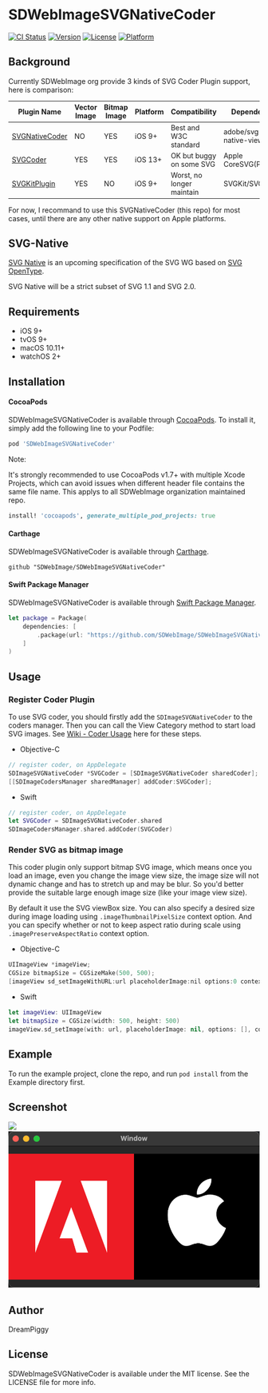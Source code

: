 # SDWebImageSVGNativeCoder

[![CI Status](https://img.shields.io/travis/dreampiggy/SDWebImageSVGNativeCoder.svg?style=flat)](https://travis-ci.org/dreampiggy/SDWebImageSVGNativeCoder)
[![Version](https://img.shields.io/cocoapods/v/SDWebImageSVGNativeCoder.svg?style=flat)](https://cocoapods.org/pods/SDWebImageSVGNativeCoder)
[![License](https://img.shields.io/cocoapods/l/SDWebImageSVGNativeCoder.svg?style=flat)](https://cocoapods.org/pods/SDWebImageSVGNativeCoder)
[![Platform](https://img.shields.io/cocoapods/p/SDWebImageSVGNativeCoder.svg?style=flat)](https://cocoapods.org/pods/SDWebImageSVGNativeCoder)

## Background

Currently SDWebImage org provide 3 kinds of SVG Coder Plugin support, here is comparison:

| Plugin Name| Vector Image | Bitmap Image | Platform | Compatibility | Dependency |
|---|---|---|---|---|---|
| [SVGNativeCoder](https://github.com/SDWebImage/SDWebImageSVGNativeCoder) | NO | YES | iOS 9+ | Best and W3C standard | adobe/svg-native-viewer |
| [SVGCoder](https://github.com/SDWebImage/SDWebImageSVGCoder) | YES | YES | iOS 13+ | OK but buggy on some SVG | Apple CoreSVG(Private) |
| [SVGKitPlugin](https://github.com/SDWebImage/SDWebImageSVGKitPlugin) | YES | NO | iOS 9+ | Worst, no longer maintain | SVGKit/SVGKit                   

For now, I recommand to use this SVGNativeCoder (this repo) for most cases, until there are any other native support on Apple platforms.

## SVG-Native

[SVG Native](https://svgwg.org/specs/svg-native/) is an upcoming specification of the SVG WG based on [SVG OpenType](https://docs.microsoft.com/en-us/typography/opentype/spec/svg).

SVG Native will be a strict subset of SVG 1.1 and SVG 2.0.

## Requirements

+ iOS 9+
+ tvOS 9+
+ macOS 10.11+
+ watchOS 2+

## Installation

#### CocoaPods

SDWebImageSVGNativeCoder is available through [CocoaPods](https://cocoapods.org). To install
it, simply add the following line to your Podfile:

```ruby
pod 'SDWebImageSVGNativeCoder'
```

Note:

It's strongly recommended to use CocoaPods v1.7+ with multiple Xcode Projects, which can avoid issues when different header file contains the same file name. This applys to all SDWebImage organization maintained repo.

```ruby
install! 'cocoapods', generate_multiple_pod_projects: true
```

#### Carthage

SDWebImageSVGNativeCoder is available through [Carthage](https://github.com/Carthage/Carthage).

```
github "SDWebImage/SDWebImageSVGNativeCoder"
```

#### Swift Package Manager

SDWebImageSVGNativeCoder is available through [Swift Package Manager](https://swift.org/package-manager).

```swift
let package = Package(
    dependencies: [
        .package(url: "https://github.com/SDWebImage/SDWebImageSVGNativeCoder.git", from: "0.1")
    ]
)
```

## Usage

### Register Coder Plugin

To use SVG coder, you should firstly add the `SDImageSVGNativeCoder` to the coders manager. Then you can call the View Category method to start load SVG images. See [Wiki - Coder Usage](https://github.com/SDWebImage/SDWebImage/wiki/Advanced-Usage#coder-usage) here for these steps.

+ Objective-C

```objectivec
// register coder, on AppDelegate
SDImageSVGNativeCoder *SVGCoder = [SDImageSVGNativeCoder sharedCoder];
[[SDImageCodersManager sharedManager] addCoder:SVGCoder];
```

+ Swift

```swift
// register coder, on AppDelegate
let SVGCoder = SDImageSVGNativeCoder.shared
SDImageCodersManager.shared.addCoder(SVGCoder)
```


### Render SVG as bitmap image

This coder plugin only support bitmap SVG image, which means once you load an image, even you change the image view size, the image size will not dynamic change and has to stretch up and may be blur. So you'd better provide the suitable large enough image size (like your image view size).

By default it use the SVG viewBox size. You can also specify a desired size during image loading using `.imageThumbnailPixelSize` context option. And you can specify whether or not to keep aspect ratio during scale using `.imagePreserveAspectRatio` context option.

+ Objective-C

```objectivec
UIImageView *imageView;
CGSize bitmapSize = CGSizeMake(500, 500);
[imageView sd_setImageWithURL:url placeholderImage:nil options:0 context:@{SDWebImageContextThumbnailPixelSize: @(bitmapSize)];
```

+ Swift

```swift
let imageView: UIImageView
let bitmapSize = CGSize(width: 500, height: 500)
imageView.sd_setImage(with: url, placeholderImage: nil, options: [], context: [.imageThumbnailPixelSize : bitmapSize])
```

## Example

To run the example project, clone the repo, and run `pod install` from the Example directory first.

## Screenshot

<img src="https://raw.githubusercontent.com/SDWebImage/SDWebImageSVGNativeCoder/main/Example/Screenshot/SVGDemo.png" width="300" />
<img src="https://raw.githubusercontent.com/SDWebImage/SDWebImageSVGNativeCoder/main/Example/Screenshot/SVGDemo-macOS.png" width="600" />

## Author

DreamPiggy

## License

SDWebImageSVGNativeCoder is available under the MIT license. See the LICENSE file for more info.
